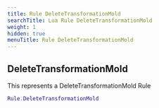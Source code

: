```yaml
---
title: Rule DeleteTransformationMold
searchTitle: Lua Rule DeleteTransformationMold
weight: 1
hidden: true
menuTitle: Rule DeleteTransformationMold
---
```

## DeleteTransformationMold

This represents a DeleteTransformationMold Rule
```lua
Rule.DeleteTransformationMold
```